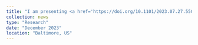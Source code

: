 ```yaml
---
title: "I am presenting <a href='https://doi.org/10.1101/2023.07.27.550754' target='_blank'>Splam</a> at <a href='https://meetings.cshl.edu/meetings.aspx?meet=info&year=23' target='_blank'>Genome Informatics</a>. Check out <a href='https://github.com/Kuanhao-Chao/splam/releases/tag/v1.0.10' target='_blank'>v1.0.10 release</a>. See you in Cold Spring Harbor, NY!"
collection: news
type: "Research"
date: "December 2023"
location: "Baltimore, US"
---
```

